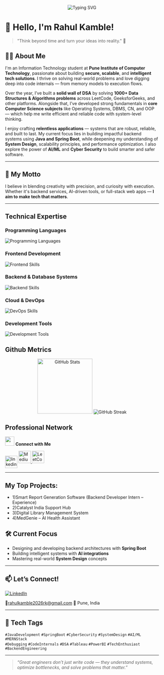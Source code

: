 <!-- Banner -->
<p align="center">
  <img src="https://readme-typing-svg.herokuapp.com?font=Fira+Code&weight=500&size=24&pause=1000&color=FCE303&background=0C0C0C00&center=true&vCenter=true&width=800&lines=Java+Backend+Developer+%7C+Spring+Boot+%7C+System+Design;AI%2FML+Enthusiast+%7C+MERN+Stack+Developer;Building+Relentless+Apps+that+Make+an+Impact!;Debugging+Fanatic+%7C+Code+Explorer+%7C+DSA+Lover" alt="Typing SVG" />
</p>



# 👋 Hello, I'm Rahul Kamble!

> "Think beyond time and turn your ideas into reality." 🚀

## 👨‍💻 About Me

I'm an Information Technology student at **Pune Institute of Computer Technology**, passionate about building **secure, scalable**, and **intelligent tech solutions**. I thrive on solving real-world problems and love digging deep into code internals — from memory models to execution flows.

Over the year, I’ve built a **solid wall of DSA** by solving **1000+ Data Structures & Algorithms problems** across LeetCode, GeeksforGeeks, and other platforms. Alongside that, I’ve developed strong fundamentals in **core Computer Science subjects** like Operating Systems, DBMS, CN, and OOP — which help me write efficient and reliable code with system-level thinking. 

I enjoy crafting **relentless applications** — systems that are robust, reliable, and built to last. My current focus lies in building impactful backend systems using **Java and Spring Boot**, while deepening my understanding of **System Design**, scalability principles, and performance optimization. I also explore the power of **AI/ML** and **Cyber Security** to build smarter and safer software.




---

## 🧠 My Motto
I believe in blending creativity with precision, and curiosity with execution. Whether it's backend services, AI-driven tools, or full-stack web apps — **I aim to make tech that matters**.

---


## Technical Expertise

### Programming Languages
<p align="left">
  <img src="https://skillicons.dev/icons?i=cpp,c,js,ts,java,python,go" alt="Programming Languages" />
</p>

### Frontend Development
<p align="left">
  <img src="https://skillicons.dev/icons?i=react,redux,html,css,tailwind" alt="Frontend Skills" />
</p>

### Backend & Database Systems
<p align="left">
  <img src="https://skillicons.dev/icons?i=nodejs,expressjs,mysql,postgresql,mongodb,redis" alt="Backend Skills" />
</p>

### Cloud & DevOps
<p align="left">
  <img src="https://skillicons.dev/icons?i=aws,kubernetes,docker" alt="DevOps Skills" />
</p>

### Development Tools
<p align="left">
  <img src="https://skillicons.dev/icons?i=git,github,postman,vscode,figma" alt="Development Tools" />
</p>

## Github Metrics

<div align="center">
  <img height="180em" src="https://github-readme-stats.vercel.app/api?username=ShreyashPG&show_icons=true&theme=gotham&count_private=true" alt="GitHub Stats"/>
<img src="https://github-readme-streak-stats.herokuapp.com?user=ShreyashPG&theme=gotham" alt="GitHub Streak" />
</div>

## Professional Network

<img src="https://media.giphy.com/media/LnQjpWaON8nhr21vNW/giphy.gif" width='30'> <b>Connect with Me</b>

<p>
    <a href="https://www.linkedin.com/in/shreyash-ghanekar-584217192/" target="blank"><img align="center"
            src="https://cdn.iconscout.com/icon/free/png-64/linkedin-208-916919.png" alt="linkedin" height="40"
            width="40" /></a>
<a href="https://medium.com/@shreyasghanekar35">
  <img src="https://cdn-icons-png.flaticon.com/512/5968/5968885.png" alt="Medium" width="40" height="40"/>
</a>
<a href="https://leetcode.com/u/The_Shreyash/">
  <img src="https://upload.wikimedia.org/wikipedia/commons/1/19/LeetCode_logo_black.png" alt="LeetCode" width="40" height="40"/>
</a>


</p>

---
## My Top Projects: 
- 1)Smart Report Generation Software (Backend Developer Intern – Experience)
- 2)Catalyst India Support Hub
- 3)Digital Library Management System
- 4)MedGenie – AI Health Assistant

## 🛠 Current Focus
- Designing and developing backend architectures with **Spring Boot**
- Building intelligent systems with **AI integrations**
- Mastering real-world **System Design** concepts

---

## 📫 Let’s Connect!

[![LinkedIn](https://img.shields.io/badge/LinkedIn-blue?style=for-the-badge&logo=linkedin&logoColor=white)](https://www.linkedin.com/in/rahul-kamble-a41691251)  

📧rahulkamble2026rk@gmail.com
📍 Pune, India

---

## 🚀 Tech Tags

`#JavaDevelopment` `#SpringBoot` `#CyberSecurity` `#SystemDesign` `#AI/ML` `#MERNStack`  
`#Debugging` `#CodeInternals` `#DSA` `#Tableau` `#PowerBI` `#TechEnthusiast` `#BackendEngineering`

---

> *“Great engineers don’t just write code — they understand systems, optimize bottlenecks, and solve problems that matter.”*
